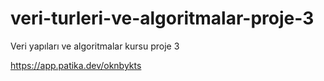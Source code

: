 # veri-turleri-ve-algoritmalar-proje-3


Veri yapıları ve algoritmalar kursu proje 3

https://app.patika.dev/oknbykts
